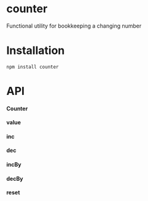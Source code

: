 # counter

Functional utility for bookkeeping a changing number


# Installation

    npm install counter


# API

#### Counter
#### value
#### inc
#### dec
#### incBy
#### decBy
#### reset